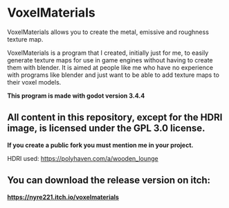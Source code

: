 # VoxelMaterials

VoxelMaterials allows you to create the metal, emissive and roughness texture map.

VoxelMaterials is a program that I created, initially just for me, to easily generate texture maps for use in game engines without having to create them with blender. It is aimed at people like me who have no experience with programs like blender and just want to be able to add texture maps to their voxel models.

**This program is made with godot version 3.4.4**

## All content in this repository, except for the HDRI image, is licensed under the GPL 3.0 license.
**If you create a public fork you must mention me in your project.**

HDRI used: https://polyhaven.com/a/wooden_lounge


## You can download the release version on itch:
**https://nyre221.itch.io/voxelmaterials**

